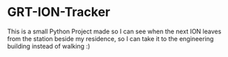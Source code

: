 # GRT-ION-Tracker
This is a small Python Project made so I can see when the next ION leaves from the station beside my residence, so I can take it to the engineering building instead of walking :)
